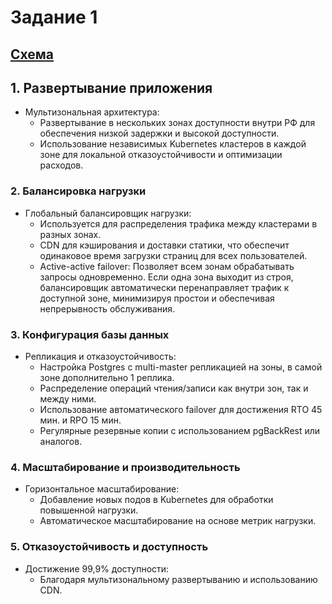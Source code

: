 # Задание 1

## [Схема](./InsureTech_технологическая_архитектура-as-is.drawio)

## 1. Развертывание приложения

- Мультизональная архитектура:
    - Развертывание в нескольких зонах доступности внутри РФ для обеспечения низкой задержки и высокой доступности.
    - Использование независимых Kubernetes кластеров в каждой зоне для локальной отказоустойчивости и оптимизации расходов.

### 2. Балансировка нагрузки

- Глобальный балансировщик нагрузки:
    - Используется для распределения трафика между кластерами в разных зонах.
    - CDN для кэширования и доставки статики, что обеспечит одинаковое время загрузки страниц для всех пользователей.
    - Active-active failover: Позволяет всем зонам обрабатывать запросы одновременно. Если одна зона выходит из строя, балансировщик автоматически перенаправляет трафик к доступной зоне, минимизируя простои и обеспечивая непрерывность обслуживания.

### 3. Конфигурация базы данных

- Репликация и отказоустойчивость:
    - Настройка Postgres с multi-master репликацией на зоны, в самой зоне дополнительно 1 реплика.
    - Распределение операций чтения/записи как внутри зон, так и между ними.
    - Использование автоматического failover для достижения RTO 45 мин. и RPO 15 мин.
    - Регулярные резервные копии с использованием pgBackRest или аналогов.

### 4. Масштабирование и производительность

- Горизонтальное масштабирование:
    - Добавление новых подов в Kubernetes для обработки повышенной нагрузки.
    - Автоматическое масштабирование на основе метрик нагрузки.

### 5. Отказоустойчивость и доступность

- Достижение 99,9% доступности:
    - Благодаря мультизональному развертыванию и использованию CDN.